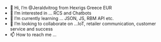 - 👋 Hi, I’m @Jeraldvitrog from Hexrigs Greece EUR
- 👀 I’m interested in ... RCS and Chatbots
- 🌱 I’m currently learning ... JSON, JS, RBM API etc.
- 💞️ I’m looking to collaborate on ...IoT, retailer communication, customer service and success
- 📫 How to reach me ...

<!---
Jeraldvitrog/Jeraldvitrog is a ✨ special ✨ repository because its `README.md` (this file) appears on your GitHub profile.
You can click the Preview link to take a look at your changes.
--->
